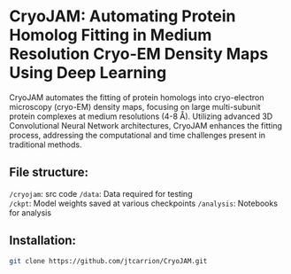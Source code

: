 # CryoJAM: Automating Protein Homolog Fitting in Medium Resolution Cryo-EM Density Maps Using Deep Learning

CryoJAM automates the fitting of protein homologs into cryo-electron microscopy (cryo-EM) density maps, focusing on large multi-subunit protein complexes at medium resolutions (4-8 Å). Utilizing advanced 3D Convolutional Neural Network architectures, CryoJAM enhances the fitting process, addressing the computational and time challenges present in traditional methods.

## File structure:
`/cryojam`: src code 
`/data`: Data required for testing  
`/ckpt`: Model weights saved at various checkpoints
`/analysis`: Notebooks for analysis 

## Installation:
```sh
git clone https://github.com/jtcarrion/CryoJAM.git
```


